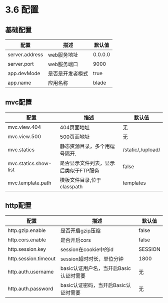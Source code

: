 # 3.6 配置

## 基础配置

| 配置        | 描述   |  默认值  |
| --------   | -----  | ----  |
| server.address | web服务地址 | 0.0.0.0 |
| server.port | web服务端口 | 9000 |
| app.devMode | 是否是开发者模式 | true |
| app.name | 应用名称 | blade |

## mvc配置

| 配置        | 描述   |  默认值  |
| --------   | -----  | ----  |
| mvc.view.404 | 404页面地址 | 无 |
| mvc.view.500 | 500页面地址 | 无 |
| mvc.statics | 静态资源目录，多个用逗号隔开. | /static/,/upload/ |
| mvc.statics.show-list | 是否显示文件列表，显示后类似于FTP服务 | false |
| mvc.template.path | 模板文件目录,位于classpath | templates |

## http配置

| 配置        | 描述   |  默认值  |
| --------   | -----  | ----  |
| http.gzip.enable | 是否开启gzip压缩 | false |
| http.cors.enable | 是否开启cors | false |
| http.session.key | session在cookie中的id | SESSION |
| http.session.timeout | session超时时长，单位分钟 | 1800 |
| http.auth.username | basic认证用户名，当开启Basic认证时需要 | 无 |
| http.auth.password | basic认证密码，当开启Basic认证时需要 | 无 |

